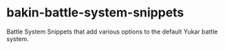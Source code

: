 # bakin-battle-system-snippets
Battle System Snippets that add various options to the default Yukar battle system.
